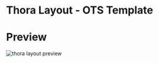 # Thora Layout - OTS Template

# Preview
![thora layout preview](https://github.com/pedrogiampietro/ots_layouts/blob/Thora/preview.png)
